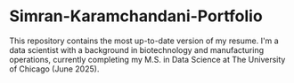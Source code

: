 # Simran-Karamchandani-Portfolio
This repository contains the most up-to-date version of my resume. I'm a data scientist with a background in biotechnology and manufacturing operations, currently completing my M.S. in Data Science at The University of Chicago (June 2025).
